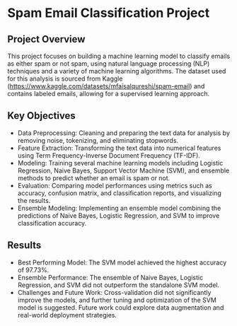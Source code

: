 # Spam Email Classification Project
## Project Overview
This project focuses on building a machine learning model to classify emails as either spam or not spam, using natural language processing (NLP) techniques and a variety of machine learning algorithms. The dataset used for this analysis is sourced from Kaggle (https://www.kaggle.com/datasets/mfaisalqureshi/spam-email) and contains labeled emails, allowing for a supervised learning approach.

## Key Objectives
- Data Preprocessing: Cleaning and preparing the text data for analysis by removing noise, tokenizing, and eliminating stopwords.
- Feature Extraction: Transforming the text data into numerical features using Term Frequency-Inverse Document Frequency (TF-IDF).
- Modeling: Training several machine learning models including Logistic Regression, Naive Bayes, Support Vector Machine (SVM), and ensemble methods to predict whether an email is spam or not.
- Evaluation: Comparing model performances using metrics such as accuracy, confusion matrix, and classification reports, and visualizing the results.
- Ensemble Modeling: Implementing an ensemble model combining the predictions of Naive Bayes, Logistic Regression, and SVM to improve classification accuracy.
  
## Results
- Best Performing Model: The SVM model achieved the highest accuracy of 97.73%.
- Ensemble Performance: The ensemble of Naive Bayes, Logistic Regression, and SVM did not outperform the standalone SVM model.
- Challenges and Future Work: Cross-validation did not significantly improve the models, and further tuning and optimization of the SVM model is suggested. Future work could explore data augmentation and real-world deployment strategies.
